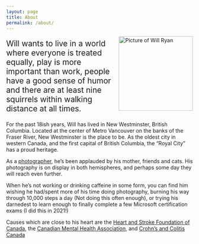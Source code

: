 ```yaml
---
layout: page
title: About
permalink: /about/
---
```


<img align="right" src="https://mrausnadian.files.wordpress.com/2013/07/10615987_10152656823861068_134960381199543739_n.jpg" alt="Picture of Will Ryan" width="200px" />

<p style="font-size: 1.5em">Will wants to live in a world where everyone is treated equally, play is more important than work, people have a good sense of humor and there are at least nine squirrels within walking distance at all times.</p>

For the past 18ish years, Will has lived in New Westminster, British Columbia. Located at the center of Metro Vancouver on the banks of the Fraser River, New Westminster is the place to be. As the oldest city in western Canada, and the first capital of British Columbia, the “Royal City” has a proud heritage.

As a [photographer](/photos/), he’s been applauded by his mother, friends and cats. His photography is on display in both hemispheres, and perhaps some day they will reach even further.

When he’s not working or drinking caffeine in some form, you can find him wishing he had/spent more of his time doing photography, burning his way through 10,000 steps a day (Not doing this often enough), or trying his darnedest to learn enough to finally complete a few Microsoft certification exams (I did this in 2021!)

Causes which are close to his heart are the [Heart and Stroke Foundation of Canada](http://www.heartandstroke.ca), the [Canadian Mental Health Association](http://www.cmha.ca), and [Crohn’s and Colitis Canada](https://crohnsandcolitis.ca/)